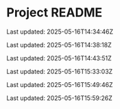 # Project README

Last updated: 2025-05-16T14:34:46Z

Last updated: 2025-05-16T14:38:18Z

Last updated: 2025-05-16T14:43:51Z

Last updated: 2025-05-16T15:33:03Z

Last updated: 2025-05-16T15:49:46Z

Last updated: 2025-05-16T15:59:26Z
